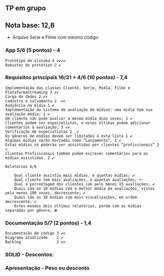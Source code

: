 ## TP em grupo

## Nota base: 12,8

- Arquivo Serie e Filme com mesmo código

### App 5/6 (5 pontos) - 4
	Protótipo de sistema 4 ✔✔✔✔
	Robustez do protótipo 2 ✔
	
### Requisitos principais 16/21 + 4/6 (10 pontos) - 7,4
	Implementação das classes Cliente, Serie, Midia, Filme e PlataformaStreaming 2 ✔✔
	Carga de dados 2 ✔✔
	Cadastro e salvamento 2  ✔✔
	Audiência da mídia 1 ✔
	Implementação do sistema de avaliação de mídias: uma mídia tem sua avaliação média; 2 ✔
	Um cliente não pode avaliar a mesma mídia duas vezes; 1 ✔
	Clientes podem ser especialistas, e estes últimos podem adicionar comentários à avaliação; 3 ✔✔
	Verificação de especialistas 2  ✔
	Os gêneros de mídias devem ser limitados à esta lista 1 ✔
	Algumas mídias serão marcadas como “Lançamento”. 1 ✔
	Estas mídias só poderão ser assistidas por clientes “profissionais” 2 ✔
	Clientes Profissionais também podem escrever comentários para as mídias assistidas. 2 ✔
	
	Relatórios 4/6 
	
		Qual cliente assistiu mais mídias, e quantas mídias; ✔
		Qual cliente tem mais avaliações, e quantas avaliações; +-
		Qual a porcentagem dos clientes com pelo menos 15 avaliações; ✔
		Quais são as 10 mídias com a melhor média de avaliações, vistas pelo menos 100 vezes, decrescente; ✔
		Quais são as 10 mídias com mais visualizações, em ordem decrescente; ✔
		Estes mesmos dois últimos relatórios, porém com as mídias separadas por gênero. ❌
	
### Documentação 5/7 (2 pontos) - 1,4
	Documentação de código 3 ✔✔
	Diagrama atualizado    2 ✔
	Backlog 			   2 ✔✔
	
### SOLID - Descontos: 
	
### Apresentação - Peso ou desconto